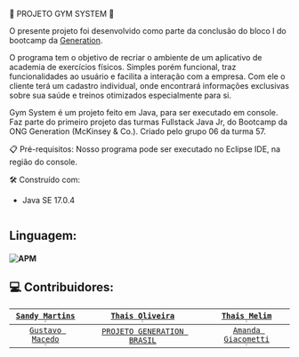 🚀  PROJETO GYM SYSTEM  🚀

O presente projeto foi desenvolvido como parte da conclusão do bloco I do bootcamp da [Generation](https://brazil.generation.org/ ).

O programa tem o objetivo de recriar o ambiente de um aplicativo de academia de exercícios físicos. Simples porém funcional, traz funcionalidades ao usuário e facilita a interação com a empresa. Com ele o cliente terá um cadastro individual, onde encontrará informações exclusivas sobre sua saúde e treinos otimizados especialmente para si. 

Gym System é um projeto feito em Java, para ser executado em console. Faz parte do primeiro projeto das turmas Fullstack Java Jr, do Bootcamp da ONG Generation (McKinsey & Co.). Criado pelo grupo 06 da turma 57.

📋 Pré-requisitos: 
Nosso programa pode ser executado no Eclipse IDE, na região do console. 
 
🛠️ Construído com:
- Java SE 17.0.4 

<img scr="https://www.canva.com/design/DAFJb8FUp80/VrqzhVG6aIHnALRp7tpQGw/edit#1"/>

## Linguagem:

#### ![APM](https://camo.githubusercontent.com/771cc18a712bf9edb0925a86164c34b0d803c4d9177dd4467eff7b777109c723/68747470733a2f2f696d672e736869656c64732e696f2f62616467652f4a6176612d4544384230303f7374796c653d666f722d7468652d6261646765266c6f676f3d6a617661266c6f676f436f6c6f723d7768697465)


## 💻  Contribuidores: 

 <a href="https://github.com/sandymartins">`Sandy Martins`<br><img src="https://avatars.githubusercontent.com/u/52469840?v=4" style="zoom:20%;" /></a> | <a href="https://github.com/Tha-Oliveira">`Thais Oliveira`<br><img src="https://avatars.githubusercontent.com/u/109170621?v=4" style="zoom:20%;" /></a> | <a href="https://github.com/thaismelim">`Thais Melim`<br><img src="https://avatars.githubusercontent.com/u/109433951?v=4" style="zoom: 20%;" /></a> |
| :----------------------------------------------------------: | :----------------------------------------------------------: | :----------------------------------------------------------: |
| <a href="https://github.com/GustavoMLima9393">`Gustavo Macedo`<br><img src="https://avatars.githubusercontent.com/u/109390019?v=4" style="zoom:20%;" /></a> | <a href="https://brazil.generation.org/">`PROJETO GENERATION BRASIL`</a> | <a href="https://github.com/ManGiaco">`Amanda Giacometti`<br><img src="https://avatars.githubusercontent.com/u/109329391?v=4" style="zoom:20%;" /></a> 

